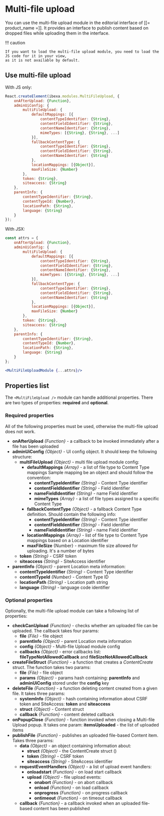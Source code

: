 # Multi-file upload

You can use the multi-file upload module in the editorial interface of [[= product_name =]].
It provides an interface to publish content based on dropped files while uploading them in the interface.

!!! caution

    If you want to load the multi-file upload module, you need to load the JS code for it in your view,
    as it is not available by default.

## Use multi-file upload

With JS only:

``` js
React.createElement(ibexa.modules.MultiFileUpload, {
    onAfterUpload: {Function},
    adminUiConfig: {
        multiFileUpload: {
            defaultMappings: [{
                contentTypeIdentifier: {String},
                contentFieldIdentifier: {String},
                contentNameIdentifier: {String},
                mimeTypes: [{String}, {String}, ...]
            }],
            fallbackContentType: {
                contentTypeIdentifier: {String},
                contentFieldIdentifier: {String},
                contentNameIdentifier: {String}
            },
            locationMappings: [{Object}],
            maxFileSize: {Number}
        },
        token: {String},
        siteaccess: {String}
    },
    parentInfo: {
        contentTypeIdentifier: {String},
        contentTypeId: {Number},
        locationPath: {String},
        language: {String}
    }
});
```

With JSX:

``` jsx
const attrs = {
    onAfterUpload: {Function},
    adminUiConfig: {
        multiFileUpload: {
            defaultMappings: [{
                contentTypeIdentifier: {String},
                contentFieldIdentifier: {String},
                contentNameIdentifier: {String},
                mimeTypes: [{String}, {String}, ...]
            }],
            fallbackContentType: {
                contentTypeIdentifier: {String},
                contentFieldIdentifier: {String},
                contentNameIdentifier: {String}
            },
            locationMappings: [{Object}],
            maxFileSize: {Number}
        },
        token: {String},
        siteaccess: {String}
    },
    parentInfo: {
        contentTypeIdentifier: {String},
        contentTypeId: {Number},
        locationPath: {String},
        language: {String}
    }
};

<MultiFileUploadModule {...attrs}/>
```

## Properties list

The `<MultiFileUpload />` module can handle additional properties.
There are two types of properties: **required** and **optional**.

### Required properties

All of the following properties must be used, otherwise the multi-file upload does not work.

- **onAfterUpload** _{Function}_ - a callback to be invoked immediately after a file has been uploaded
- **adminUiConfig** _{Object}_ - UI config object. It should keep the following structure:
    - **multiFileUpload** _{Object}_  - multi file upload module config:
        - **defaultMappings** _{Array}_ - a list of file type to Content Type mappings
        Sample mapping be an object and should follow the convention:
            - **contentTypeIdentifier** _{String}_ - Content Type identifier
            - **contentFieldIdentifier** _{String}_ - Field identifier
            - **nameFieldIdentifier** _{String}_ - name Field identifier
            - **mimeTypes** _{Array}_ - a list of file types assigned to a specific Content Type
        - **fallbackContentType** _{Object}_ - a fallback Content Type definition. Should contain the following info:
            - **contentTypeIdentifier** _{String}_ - Content Type identifier
            - **contentFieldIdentifier** _{String}_ - Field identifier
            - **nameFieldIdentifier** _{String}_ - name Field identifier
        - **locationMappings** _{Array}_ - list of file type to Content Type mappings based on a Location identifier
        - **maxFileSize** {Number} - maximum file size allowed for uploading. It's a number of bytes
    - **token** _{String}_ - CSRF token
    - **siteaccess** _{String}_ - SiteAccess identifier
- **parentInfo** _{Object}_ - parent Location meta information:
    - **contentTypeIdentifier** _{String}_ - Content Type identifier
    - **contentTypeId** _{Number}_ - Content Type ID
    - **locationPath** _{String}_ - Location path string
    - **language** _{String}_ - language code identifier

### Optional properties

Optionally, the multi-file upload module can take a following list of properties:

- **checkCanUpload** _{Function}_ - checks whether am uploaded file can be uploaded. The callback takes four params:
    - **file** _{File}_ - file object
    - **parentInfo** _{Object}_ - parent Location meta information
    - **config** _{Object}_ - Multi-file Upload module config
    - **callbacks** _{Object}_ - error callbacks list: **fileTypeNotAllowedCallback** and **fileSizeNotAllowedCallback**
- **createFileStruct** _{Function}_ - a function that creates a _ContentCreate_ struct. The function takes two params:
    - **file** _{File}_ - file object
    - **params** _{Object}_ - params hash containing: **parentInfo** and **adminUiConfig** stored under the **config** key
- **deleteFile** _{Function}_ - a function deleting content created from a given file. It takes three params:
    - **systemInfo** _{Object}_ - hash containing information about CSRF token and SiteAccess: **token** and **siteaccess**
    - **struct** _{Object}_ - Content struct
    - **callback** _{Function}_ - content deleted callback
- **onPopupClose** _{Function}_ - function invoked when closing a Multi-file Upload popup. It takes one param: **itemsUploaded** - the list of uploaded items
- **publishFile** _{Function}_ - publishes an uploaded file-based Content item. Takes three params:
    - **data** _{Object}_ - an object containing information about:
        - **struct** _{Object}_ - the ContentCreate struct ()
        - **token** _{String}_ - CSRF token
        - **siteaccess** _{String}_ - SiteAccess identifier
    - **requestEventHandlers** _{Object}_ - a list of upload event handlers:
        - **onloadstart** _{Function}_ - on load start callback
        - **upload** _{Object}_ - file upload events:
            - **onabort** _{Function}_ - on abort callback
            - **onload** _{Function}_ - on load callback
            - **onprogress** _{Function}_ - on progress callback
            - **ontimeout** _{Function}_ - on timeout callback
    - **callback** _{Function}_ - a callback invoked when an uploaded file-based content has been published
